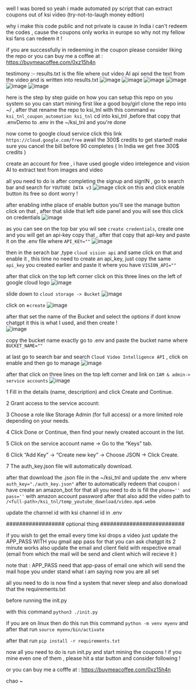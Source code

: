 well I was bored so yeah i made automated py script that can extract coupons out of ksi video (try-not-to-laugh money edtion)

why i make this code public and not private is cause in India i can't redeem the codes , cause the coupons only works in europe
so why not my fellow ksi fans can redeem it ! 

if you are successfully in redeeming in the coupon please consider liking the repo or 
you can buy me a coffee at : https://buymeacoffee.com/0xz15h4n

testimony :-
results.txt is the file where out video AI api send the text from the video and is written into results.txt 
![image](https://github.com/user-attachments/assets/dd489992-25f8-46a6-af6c-afca820c185b)
![image](https://github.com/user-attachments/assets/540eda68-cc8d-4aa5-93bc-164564882d3f)
![image](https://github.com/user-attachments/assets/ea64c3eb-cbb6-4c81-bf11-1a8bfa6717b5)
![image](https://github.com/user-attachments/assets/1e079f99-e284-430e-ac8b-af0b232f9332)
![image](https://github.com/user-attachments/assets/88cec207-a7f3-4848-aecc-f0b2d57ae16c)
![image](https://github.com/user-attachments/assets/475ae40b-c772-4bcc-878c-128256daa9d8)

here is the step by step guide on how you can setup this repo on you system so you can start mining 
 first like a good boy/girl clone the repo into ~/ , after that rename the repo to ksi_tnl with this command `mv ksi_tnl_coupon_automation ksi_tnl`
 cd into ksi_tnl ,before that copy that .envDemo to .env in the ~/ksi_tnl
 and you're done 

 now come to google cloud service click this link `https://cloud.google.com/free`
 awail the 300$ credits to get started! make sure you cancel the bill before 90 completes ( In India we get free 300$ credits ) 
   
create an account for free , i have used google video intelegence and vision AI to extract text from images and video 

all you need to do is after completing the signup and signIN , go to search bar and search for `YOUTUBE DATA v3`
![image](https://github.com/user-attachments/assets/14312f08-3830-49eb-8d8b-1bf8f6295cb3)
 click on this and click enable  button its free so dont worry !
 
after enabling inthe place of enable button you'll see the manage button click on that , after that slide that left side panel and you will see this click on credentials
![image](https://github.com/user-attachments/assets/4e788295-6e98-4948-adee-4fa178acee88)

as you can see on the top bar you wil see `create credentials`, create one and you will get an api-key copy that , after that copy that api-key and paste it on the .env file 
where `API_KEY=""`
![image](https://github.com/user-attachments/assets/401f2e7a-dfd7-470d-9921-9f65d4103ce4)

then in the serach bar  ,type `cloud vision api` and same click on that and enable it , this time no need to create an api_key, just copy the same `api_key` you created earlier and 
paste it where you have `VISION_API=""`

after that click on the top left corner click on this three lines on the left of google cloud logo
![image](https://github.com/user-attachments/assets/50d7a209-0b2f-40ad-a62a-e94d5efa4956)

slide down to `cloud storage -> Bucket`
![image](https://github.com/user-attachments/assets/5ba9fc73-086c-4da0-aae4-ff8fe53e00d1)

click on `➕create` 
![image](https://github.com/user-attachments/assets/2ead2fea-a8c7-4684-908f-a156901543fc)

after that set the name of the Bucket and select the options if dont know chatgpt it this is what I used, and then create !  
![image](https://github.com/user-attachments/assets/9c662940-4c60-41bc-b8a5-2696403d7617)

copy the bucket name exactly go to .env and paste the bucket name where `BUCKET_NAME=""`

at last go to search bar and search `Cloud Video Intelligence API` , click on enable and then go to manage 
![image](https://github.com/user-attachments/assets/049cdd83-f807-4dba-8649-c6d6298148e5)

after that click on three lines on the top left corner and link on `IAM & admin-> service accounts`
![image](https://github.com/user-attachments/assets/d61ea04f-5c57-4490-b85b-df15ef89c6b2)


1 Fill in the details (name, description) and click Create and Continue.

2 Grant access to the service account:

3 Choose a role like Storage Admin (for full access) or a more limited role depending on your needs.

4 Click Done or Continue, then find your newly created account in the list.

5 Click on the service account name → Go to the “Keys” tab.

6 Click “Add Key” → “Create new key” → Choose JSON → Click Create.

7 The auth_key.json file will automatically download.

after that download the .json file in the ~/ksi_tnl and update the .env where `auth_key="./auth_key.json"`
after to automatically redeem that coupon i have create an amazon_bot for that all you need to do is fill the `phone='' and pass=''` with amazon account password 
after that also add the video path to `/<full-path>/ksi_tnl/temp_youtube_download/video.mp4.webm`

update the channel id with ksi channel id in .env

################## optional thing ##########################

 if you wish to get the email every time ksi drops a video just update the APP_PASS WITH you gmail app pass for that you can ask chatgpt its 2 minute works
 also update the email and client field with respective email (email from which the mail will be send and client which will recieve it )

note that : APP_PASS need that app-pass of email one which will send the mail hope you under stand what i am saying now you are all set 

all you need to do is now find a system that never sleep and  also donwload that the requirements.txt 

before running the init.py

with this command `python3 ./init.py`

if you are on linux then do this 
    run this command `python -m venv myenv`
    and after that run `source myenv/bin/activate `

after that run `pip install -r requirements.txt`

 now all you need to do is run init.py and start mining the coupons !
if you mine even one of them , please hit a star button and consider following !

or you can buy me a cofffe at  : https://buymeacoffee.com/0xz15h4n

  chao ~

